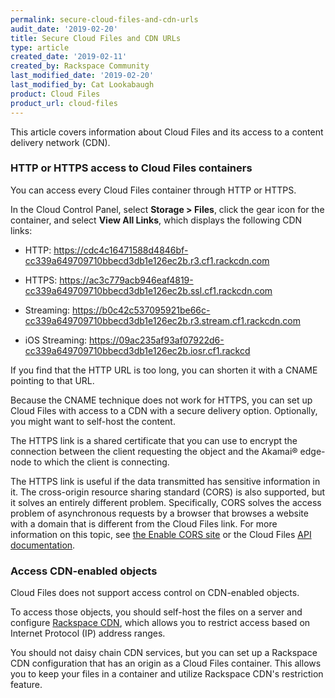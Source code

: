 ```yaml
---
permalink: secure-cloud-files-and-cdn-urls
audit_date: '2019-02-20'
title: Secure Cloud Files and CDN URLs
type: article
created_date: '2019-02-11'
created_by: Rackspace Community
last_modified_date: '2019-02-20'
last_modified_by: Cat Lookabaugh
product: Cloud Files
product_url: cloud-files
---
```


This article covers information about Cloud Files and its access to a content delivery network (CDN).

### HTTP or HTTPS access to Cloud Files containers

You can access every Cloud Files container through HTTP or HTTPS.

In the Cloud Control Panel, select **Storage > Files**, click the gear icon for the container,
and select **View All Links**, which displays the following CDN links:

- HTTP: https://cdc4c16471588d4846bf-cc339a649709710bbecd3db1e126ec2b.r3.cf1.rackcdn.com

- HTTPS: https://ac3c779acb946eaf4819-cc339a649709710bbecd3db1e126ec2b.ssl.cf1.rackcdn.com

- Streaming: https://b0c42c537095921be66c-cc339a649709710bbecd3db1e126ec2b.r3.stream.cf1.rackcdn.com

- iOS Streaming: https://09ac235af93af07922d6-cc339a649709710bbecd3db1e126ec2b.iosr.cf1.rackcd

If you find that the HTTP URL is too long, you can shorten it with a CNAME pointing to that URL.

Because the CNAME technique does not work for HTTPS, you can set up Cloud Files with access to a CDN 
with a secure delivery option. Optionally, you might want to self-host the content.

The HTTPS link is a shared certificate that you can use to encrypt the connection between the client
requesting the object and the Akamai&reg; edge-node to which the client is connecting.

The HTTPS link is useful if the data transmitted has sensitive information in it.
The cross-origin resource sharing standard (CORS) is also supported, but it solves
an entirely different problem. Specifically, CORS solves the access problem of asynchronous requests
by a browser that browses a website with a domain that is different from the Cloud Files link.
For more information on this topic, see [the Enable CORS site](https://enable-cors.org) or
the Cloud Files [API documentation](https://docs.rackspace.com/docs/cloud-files/v1/use-cases/public-access-to-your-cloud-files-account/#cors).

### Access CDN-enabled objects

Cloud Files does not support access control on CDN-enabled objects.

To access those objects, you should self-host the files on a server and configure
[Rackspace CDN](https://docs.rackspace.com/docs/cdn/v1/getting-started/),
which allows you to restrict access based on Internet Protocol (IP) address ranges.

You should not daisy chain CDN services, but you can set up a Rackspace CDN configuration that has
an origin as a Cloud Files container. This allows you to keep your files in a container and utilize
Rackspace CDN's restriction feature.
